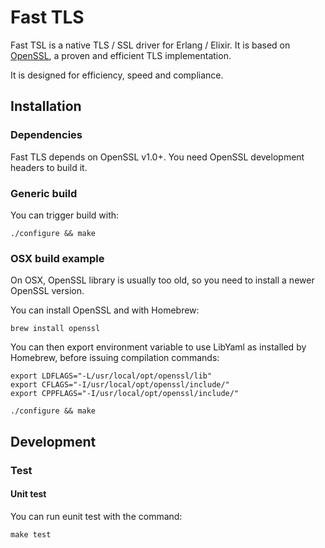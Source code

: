 # Fast TLS

Fast TSL is a native TLS / SSL driver for Erlang / Elixir. It is based
on [OpenSSL](https://www.openssl.org), a proven and efficient TLS
implementation.

It is designed for efficiency, speed and compliance.

## Installation

### Dependencies

Fast TLS depends on OpenSSL v1.0+. You need OpenSSL development
headers to build it.

### Generic build

You can trigger build with:

    ./configure && make

### OSX build example

On OSX, OpenSSL library is usually too old, so you need to install a
newer OpenSSL version.

You can install OpenSSL and with Homebrew:

    brew install openssl

You can then export environment variable to use LibYaml as installed
by Homebrew, before issuing compilation commands:

    export LDFLAGS="-L/usr/local/opt/openssl/lib"
    export CFLAGS="-I/usr/local/opt/openssl/include/"
    export CPPFLAGS="-I/usr/local/opt/openssl/include/"

    ./configure && make

## Development

### Test

#### Unit test

You can run eunit test with the command:

    make test

